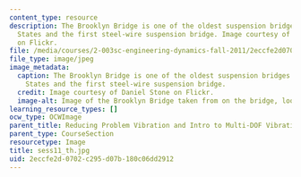 ```yaml
---
content_type: resource
description: The Brooklyn Bridge is one of the oldest suspension bridges in the United
  States and the first steel-wire suspension bridge. Image courtesy of Daniel Stone
  on Flickr.
file: /media/courses/2-003sc-engineering-dynamics-fall-2011/2eccfe2d0702c295d07b180c06dd2912_sess11_th.jpg
file_type: image/jpeg
image_metadata:
  caption: The Brooklyn Bridge is one of the oldest suspension bridges in the United
    States and the first steel-wire suspension bridge.
  credit: Image courtesy of Daniel Stone on Flickr.
  image-alt: Image of the Brooklyn Bridge taken from on the bridge, looking up.
learning_resource_types: []
ocw_type: OCWImage
parent_title: Reducing Problem Vibration and Intro to Multi-DOF Vibration
parent_type: CourseSection
resourcetype: Image
title: sess11_th.jpg
uid: 2eccfe2d-0702-c295-d07b-180c06dd2912
---
```

